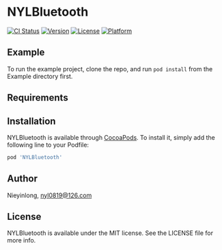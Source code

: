 # NYLBluetooth

[![CI Status](https://img.shields.io/travis/Nieyinlong/NYLBluetooth.svg?style=flat)](https://travis-ci.org/Nieyinlong/NYLBluetooth)
[![Version](https://img.shields.io/cocoapods/v/NYLBluetooth.svg?style=flat)](https://cocoapods.org/pods/NYLBluetooth)
[![License](https://img.shields.io/cocoapods/l/NYLBluetooth.svg?style=flat)](https://cocoapods.org/pods/NYLBluetooth)
[![Platform](https://img.shields.io/cocoapods/p/NYLBluetooth.svg?style=flat)](https://cocoapods.org/pods/NYLBluetooth)

## Example

To run the example project, clone the repo, and run `pod install` from the Example directory first.

## Requirements

## Installation

NYLBluetooth is available through [CocoaPods](https://cocoapods.org). To install
it, simply add the following line to your Podfile:

```ruby
pod 'NYLBluetooth'
```

## Author

Nieyinlong, nyl0819@126.com

## License

NYLBluetooth is available under the MIT license. See the LICENSE file for more info.

